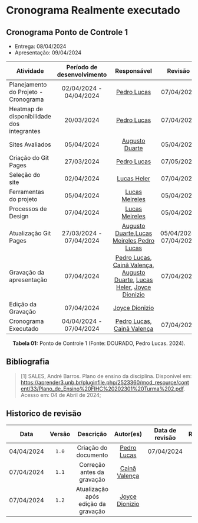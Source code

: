 # Cronograma Realmente executado

## Cronograma Ponto de Controle 1

 - Entrega: 08/04/2024
 - Apresentação: 09/04/2024
 
| <center>Atividade </center>                | <center>Período de desenvolvimento</center> |                                                     <center>Responsável</center>                                                      | <center>Revisão </center> |          <center>Revisores</center>          |
| ------------------------------------------ | :-----------------------------------------: | :-----------------------------------------------------------------------------------------------------------------------------------: | :-----------------------: | :------------------------------------------: |
| Planejamento do Projeto - Cronograma       |           02/04/2024 - 04/04/2024           |                                              [Pedro Lucas](https://github.com/lucasdray)                                              |        07/04/2024         | [Lucas Meireles](https://github.com/Katuner) |
| Heatmap de disponibilidade dos integrantes |                 20/03/2024                  |                                              [Pedro Lucas](https://github.com/lucasdray)                                              |        07/04/2024         | [Augusto Duarte](https://github.com/Augcamp), [Cainã Valença](https://github.com/freitasc) |
| Sites Avaliados                            |                 05/04/2024                  |                                             [Augusto Duarte](https://github.com/Augcamp)                                              |        05/04/2024         | [Pedro Lucas](https://github.com/lucasdray)  |
| Criação do Git Pages                       |                 27/03/2024                  |                                              [Pedro Lucas](https://github.com/lucasdray)                                              |        07/05/2024         | [Augusto Duarte](https://github.com/Augcamp) |
| Seleção do site                            |                 02/04/2024                  |                                              [Lucas Heler](https://github.com/Akaeboshi)                                              |        07/04/2024         | [Pedro Lucas](https://github.com/lucasdray) |
| Ferramentas do projeto                     |                 05/04/2024                  |                                             [Lucas Meireles](https://github.com/Katuner)                                              |        05/04/2024         | [Pedro Lucas](https://github.com/lucasdray)  |
| Processos de Design                        |                 07/04/2024                  |                                             [Lucas Meireles](https://github.com/Katuner)                                              |        05/04/2024         | [Lucas Heler](https://github.com/Akaeboshi)  |
| Atualização Git Pages                      |           27/03/2024 - 07/04/2024           | [Augusto Duarte](https://github.com/Augcamp),[Lucas Meireles](https://github.com/Katuner),[Pedro Lucas](https://github.com/lucasdray) |        05/04/2024, 07/04/2024         | [Pedro Lucas](https://github.com/lucasdray), [Cainã Valença](https://github.com/freitasc)  |
| Gravação da apresentação                   |  07/04/2024  | [Pedro Lucas](https://github.com/lucasdray), [Cainã Valença](https://github.com/freitasc), [Augusto Duarte](https://github.com/Augcamp), [Lucas Heler](https://github.com/Akaeboshi), [Joyce Dionizio](https://github.com/jdm)   |          07/04/2024                 |              [Joyce Dionizio](https://github.com/jdm)                                 |
| Edição da Gravação                         |                07/04/2024                              |                [Joyce Dionizio](https://github.com/jdm)                                                                                                                       |                           |                                              |
| Cronograma Executado                       |          04/04/2024 - 07/04/2024                |  [Pedro Lucas](https://github.com/lucasdray), [Cainã Valença](https://github.com/freitasc)                           |     07/04/2024      |    [Augusto Duarte](https://github.com/Augcamp)   |

<center><b>Tabela 01:</b> Ponto de Controle 1 (Fonte: DOURADO, Pedro Lucas. 2024).</center>

## Bibliografia

> [1] SALES, André Barros. Plano de ensino da disciplina. Disponível em: https://aprender3.unb.br/pluginfile.php/2523360/mod_resource/content/33/Plano_de_Ensino%20FIHC%20202301%20Turma%202.pdf. Acesso em: 04 de Abril de 2024;

## Historico de revisão

|    Data    | Versão |      Descrição       |                  Autor(es)                  | Data de revisão |                 Revisor(es)                  |
| :--------: | :----: | :------------------: | :-----------------------------------------: | :-------------: | :------------------------------------------: |
| 04/04/2024 | `1.0`  | Criação do documento | [Pedro Lucas](https://github.com/lucasdray) |   07/04/2024    | [Augusto Duarte](https://github.com/Augcamp) |
| 07/04/2024 | `1.1`  | Correção antes da gravação | [Cainã Valença](https://github.com/freitasc) |       |      |
| 07/04/2024 | `1.2`  | Atualização após edição da gravação | [Joyce Dionizio](https://github.com/joycejdm) |       |      |
